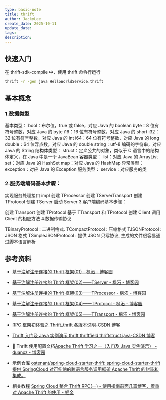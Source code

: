 ```yaml
---
type: basic-note
title: thrift
author: JackyLee
create_date: 2025-10-11
update_date:
tags:
description:
---
```


## 快速入门

在 thrift-sdk-compile 中，使用 thrift 命令行运行

```sh
thrift -r -gen java HelloWorldService.thrift
```

## 基本概念

### 1.数据类型

基本类型：
bool：布尔值，true 或 false，对应 Java 的 boolean
byte：8 位有符号整数，对应 Java 的 byte
i16：16 位有符号整数，对应 Java 的 short
i32：32 位有符号整数，对应 Java 的 int
i64：64 位有符号整数，对应 Java 的 long
double：64 位浮点数，对应 Java 的 double
string：utf-8 编码的字符串，对应 Java 的 String
结构体类型：
struct：定义公共的对象，类似于 C 语言中的结构体定义，在 Java 中是一个 JavaBean
容器类型：
list：对应 Java 的 ArrayList
set：对应 Java 的 HashSet
map：对应 Java 的 HashMap
异常类型：
exception：对应 Java 的 Exception
服务类型：
service：对应服务的类

### 2.服务端编码基本步骤：

实现服务处理接口 impl
创建 TProcessor
创建 TServerTransport
创建 TProtocol
创建 TServer
启动 Server 3.客户端编码基本步骤：

创建 Transport
创建 TProtocol
基于 TTransport 和 TProtocol 创建 Client
调用 Client 的相应方法 4.数据传输协议

TBinaryProtocol : 二进制格式.
TCompactProtocol : 压缩格式
TJSONProtocol : JSON 格式
TSimpleJSONProtocol : 提供 JSON 只写协议, 生成的文件很容易通过脚本语言解析

## 参考资料

- [基于注解注册连接的 Thrift 框架(01) - 枫沰 - 博客园](https://www.cnblogs.com/cybersiren/p/18265995)
- [基于注解注册连接的 Thrift 框架(02)——TServer - 枫沰 - 博客园](https://www.cnblogs.com/cybersiren/p/18266128)
- [基于注解注册连接的 Thrift 框架(03)——TProcessor - 枫沰 - 博客园](https://www.cnblogs.com/cybersiren/p/18304739)
- [基于注解注册连接的 Thrift 框架(04)——TProtocol - 枫沰 - 博客园](https://www.cnblogs.com/cybersiren/p/18309361)
- [基于注解注册连接的 Thrift 框架(05)——TTransport - 枫沰 - 博客园](https://www.cnblogs.com/cybersiren/p/18309969)
- [RPC 框架初体验之 Thrift_thrift 各版本说明-CSDN 博客](https://blog.csdn.net/shirukai/article/details/99950390)
- [Thrift 入门及 Java 实例演示 thrift thriftfield thriftstruct java-CSDN 博客](https://blog.csdn.net/z69183787/article/details/51333001)

- 🌟 Thrift 使用配置文档[Apache Thrift 学习之一（入门及 Java 实例演示） - duanxz - 博客园](https://www.cnblogs.com/duanxz/p/5516558.html)
- 示例仓库 [ostenant/spring-cloud-starter-thrift: spring-cloud-starter-thrift 提供 SpringCloud 对可伸缩的跨语言服务调用框架 Apache Thrift 的封装和集成。](https://github.com/ostenant/spring-cloud-starter-thrift)
- 相关教程 [Spring Cloud 整合 Thrift RPC(一) - 使用指南前面几篇博客，着重对 Apache Thrift 的使用 - 掘金](https://juejin.cn/post/6844903623080558599)

